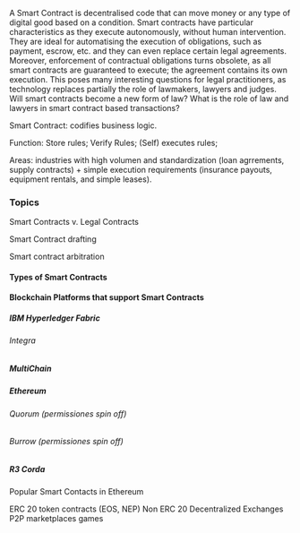 A Smart Contract is decentralised code that can move money or any type of digital good based on a condition. 
Smart contracts have particular characteristics as they execute autonomously, without human intervention. 
They are ideal for automatising the execution of obligations, such as payment, escrow, etc. and they can even 
replace certain legal agreements. Moreover, enforcement of contractual obligations turns obsolete, 
as all smart contracts are guaranteed to execute; the agreement contains its own execution. 
This poses many interesting questions for legal practitioners, as technology replaces partially the role of 
lawmakers, lawyers and judges. Will smart contracts become a new form of law? What is the role of law and lawyers 
in smart contract based transactions? 

Smart Contract: codifies business logic.

Function:   Store rules;
            Verify Rules;
            (Self) executes rules;
            
Areas: industries with high volumen and standardization (loan agrrements, supply contracts) + simple execution requirements (insurance payouts, equipment rentals, and simple leases).



### Topics

Smart Contracts v. Legal Contracts

Smart Contract drafting

Smart contract arbitration

#### Types of Smart Contracts

#### Blockchain Platforms that support Smart Contracts
  ##### IBM Hyperledger Fabric
  ###### Integra
  ##### MultiChain
  ##### Ethereum
   ###### Quorum (permissiones spin off)
   ###### Burrow (permissiones spin off)
  ##### R3 Corda  
  
  Popular Smart Contacts in Ethereum
  
  ERC 20 token contracts (EOS, NEP)
  Non ERC 20
    Decentralized Exchanges
      P2P marketplaces
      games
